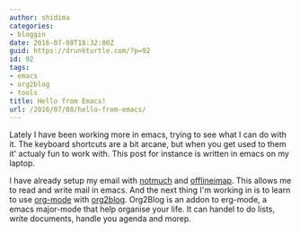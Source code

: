 ```yaml
---
author: shidima
categories:
- bloggin
date: 2016-07-08T18:32:00Z
guid: https://drunkturtle.com/?p=92
id: 92
tags:
- emacs
- org2blog
- tools
title: Hello from Emacs!
url: /2016/07/08/hello-from-emacs/
---
```


<p> Lately I have been working more in emacs, trying to see what I can do with it. The keyboard shortcuts are a bit arcane, but when you get used to them it' actualy fun to work with. This post for instance is written in emacs on my laptop. </p>

<p> I have already setup my email with <a href="https://notmuchmail.org/">notmuch</a> and <a href="http://www.offlineimap.org/">offlineimap</a>. This allows me to read and write mail in emacs. And the next thing I'm working in is to learn to use <a href="http://www.offlineimap.org/">org-mode</a> with <a href="https://github.com/punchagan/org2blog">org2blog</a>. Org2Blog is an addon to erg-mode, a emacs major-mode that help organise your life. It can handel to do lists, write documents, handle you agenda and morep. </p>
